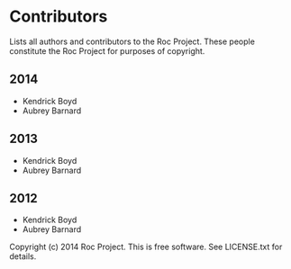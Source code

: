 Contributors
============


Lists all authors and contributors to the Roc Project.  These people
constitute the Roc Project for purposes of copyright.


2014
----

* Kendrick Boyd
* Aubrey Barnard


2013
----

* Kendrick Boyd
* Aubrey Barnard


2012
----

* Kendrick Boyd
* Aubrey Barnard


Copyright (c) 2014 Roc Project.  This is free software.  See LICENSE.txt
for details.
